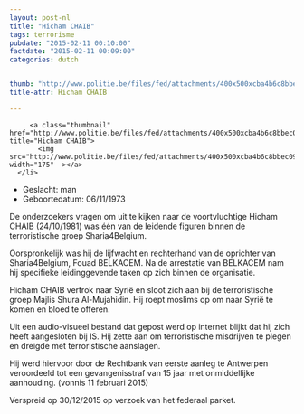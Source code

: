 ```yaml
---
layout: post-nl
title: "Hicham CHAIB"
tags: terrorisme
pubdate: "2015-02-11 00:10:00"
factdate: "2015-02-11 00:09:00"
categories: dutch


thumb: "http://www.politie.be/files/fed/attachments/400x500xcba4b6c8bbec09b1b97fb844dfbdc7df_thumb.jpg.pagespeed.ic.5Y8wZat7Bg.jpg"
title-attr: Hicham CHAIB

---
```


<div class="row">

  <div class="col-xs-12 col-md-4">

         <a class="thumbnail" href="http://www.politie.be/files/fed/attachments/400x500xcba4b6c8bbec09b1b97fb844dfbdc7df_thumb.jpg.pagespeed.ic.5Y8wZat7Bg.jpg" title="Hicham CHAIB">
           <img src="http://www.politie.be/files/fed/attachments/400x500xcba4b6c8bbec09b1b97fb844dfbdc7df_thumb.jpg.pagespeed.ic.5Y8wZat7Bg.jpg" width="175"  ></a>
      </li>  

  </ul>

  
  </div>
  <div class="col-xs-12 col-md-8">
 
<ul>
<li>Geslacht: man</li>
<li>Geboortedatum: 06/11/1973</li>
</ul> 

<p>De onderzoekers vragen om uit te kijken naar de voortvluchtige  Hicham CHAIB (24/10/1981) was één van de leidende figuren binnen de terroristische groep Sharia4Belgium. </p>
<p>Oorspronkelijk was hij de lijfwacht en rechterhand van de oprichter van Sharia4Belgium, Fouad BELKACEM. Na de arrestatie van BELKACEM nam hij specifieke leidinggevende taken op zich binnen de organisatie. </p>
<p>Hicham CHAIB vertrok naar Syrië en sloot zich aan bij de terroristische groep Majlis Shura Al-Mujahidin. Hij roept moslims op om naar Syrië te komen en bloed te offeren.</p>
<p>Uit een audio-visueel bestand dat gepost werd op internet blijkt dat hij zich heeft aangesloten bij IS. Hij zette aan om terroristische misdrijven te plegen en dreigde met terroristische aanslagen.</p>
<p>Hij werd hiervoor door de Rechtbank van eerste aanleg te Antwerpen veroordeeld tot een gevangenisstraf van 15 jaar met onmiddellijke aanhouding. (vonnis 11 februari 2015)</p>
<p>Verspreid op 30/12/2015 op verzoek van het federaal parket.
</p>
  
</div>


</div>


